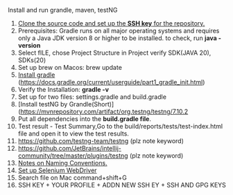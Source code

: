 Install and run grandle, maven, testNG
1. [Clone the source code and set up the **SSH key** for the repository.](https://docs.github.com/en/authentication/connecting-to-github-with-ssh/generating-a-new-ssh-key-and-adding-it-to-the-ssh-agent?platform=mac)
2. Prerequisites: Gradle runs on all major operating systems and requires only a Java JDK version 8 or higher to be installed. 
to check, run **java -version**
3. Select fILE, chose Project Structure in Project verify SDK(JAVA 20), SDKs(20)
4. Set up brew on Macos: brew update
5. [Install gradle](https://gradle.org/install/) (https://docs.gradle.org/current/userguide/part1_gradle_init.html)
6. Verify the Installation: **gradle -v**
7. Set up for two files: settings.gradle and build.gradle
8. [Install testNG by Grandle(Short)](https://mvnrepository.com/artifact/org.testng/testng/7.10.2
9. Put all dependencies into the **build.gradle file**.
10. Test result - Test Summary,Go to the build/reports/tests/test-index.html file and open it to view the test results.
11. https://github.com/testng-team/testng (plz note keyword)
12. https://github.com/JetBrains/intellij-community/tree/master/plugins/testng (plz note keyword)
13. [Notes on Naming Conventions.](https://www.oracle.com/java/technologies/javase/codeconventions-namingconventions.html)
14. [Set up Selenium WebDriver](https://mvnrepository.com/artifact/org.seleniumhq.selenium/selenium-java)
15. Search file on Mac command+shift+G 
16. SSH KEY + YOUR PROFILE + ADDN NEW SSH EY + SSH AND GPG KEYS
